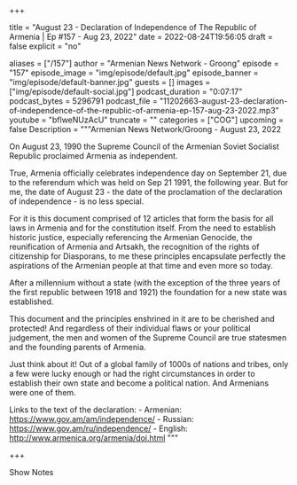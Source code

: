 
+++

title = "August 23 - Declaration of Independence of The Republic of Armenia | Ep #157 - Aug 23, 2022"
date = 2022-08-24T19:56:05
draft = false
explicit = "no"

aliases = ["/157"]
author = "Armenian News Network - Groong"
episode = "157"
episode_image = "img/episode/default.jpg"
episode_banner = "img/episode/default-banner.jpg"
guests = []
images = ["img/episode/default-social.jpg"]
podcast_duration = "0:07:17"
podcast_bytes = 5296791
podcast_file = "11202663-august-23-declaration-of-independence-of-the-republic-of-armenia-ep-157-aug-23-2022.mp3"
youtube = "bflweNUzAcU"
truncate = ""
categories = ["COG"]
upcoming = false
Description = """Armenian News Network/Groong - August 23, 2022

On August 23, 1990 the Supreme Council of the Armenian Soviet Socialist Republic proclaimed Armenia as independent. 

True, Armenia officially celebrates independence day on September 21, due to the referendum which was held on Sep 21 1991, the following year. But for me, the date of August 23 - the date of the proclamation of the declaration of independence - is no less special. 

For it is this document comprised of 12 articles that form the basis for all laws in Armenia and for the constitution itself. From the need to establish historic justice, especially referencing the Armenian Genocide, the reunification of Armenia and Artsakh, the recognition of the rights of citizenship for Diasporans, to me these principles encapsulate perfectly the aspirations of the Armenian people at that time and even more so today.

After a millennium without a state (with the exception of the three years of the first republic between 1918 and 1921) the foundation for a new state was established.

This document and the principles enshrined in it are to be cherished and protected! And regardless of their individual flaws or your political judgement, the men and women of the Supreme Council are true statesmen and the founding parents of Armenia.

Just think about it! Out of a global family of 1000s of nations and tribes, only a few were lucky enough or had the right circumstances in order to establish their own state and become a political nation. And Armenians were one of them.

Links to the text of the declaration:
    - Armenian: https://www.gov.am/am/independence/
    - Russian: https://www.gov.am/ru/independence/
    - English: http://www.armenica.org/armenia/doi.html
"""

+++

Show Notes

